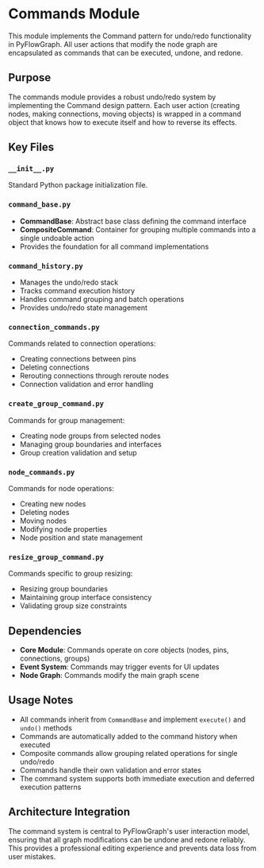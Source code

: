 # Commands Module

This module implements the Command pattern for undo/redo functionality in PyFlowGraph. All user actions that modify the node graph are encapsulated as commands that can be executed, undone, and redone.

## Purpose

The commands module provides a robust undo/redo system by implementing the Command design pattern. Each user action (creating nodes, making connections, moving objects) is wrapped in a command object that knows how to execute itself and how to reverse its effects.

## Key Files

### `__init__.py`
Standard Python package initialization file.

### `command_base.py`
- **CommandBase**: Abstract base class defining the command interface
- **CompositeCommand**: Container for grouping multiple commands into a single undoable action
- Provides the foundation for all command implementations

### `command_history.py`
- Manages the undo/redo stack
- Tracks command execution history
- Handles command grouping and batch operations
- Provides undo/redo state management

### `connection_commands.py`
Commands related to connection operations:
- Creating connections between pins
- Deleting connections
- Rerouting connections through reroute nodes
- Connection validation and error handling

### `create_group_command.py`
Commands for group management:
- Creating node groups from selected nodes
- Managing group boundaries and interfaces
- Group creation validation and setup

### `node_commands.py`
Commands for node operations:
- Creating new nodes
- Deleting nodes
- Moving nodes
- Modifying node properties
- Node position and state management

### `resize_group_command.py`
Commands specific to group resizing:
- Resizing group boundaries
- Maintaining group interface consistency
- Validating group size constraints

## Dependencies

- **Core Module**: Commands operate on core objects (nodes, pins, connections, groups)
- **Event System**: Commands may trigger events for UI updates
- **Node Graph**: Commands modify the main graph scene

## Usage Notes

- All commands inherit from `CommandBase` and implement `execute()` and `undo()` methods
- Commands are automatically added to the command history when executed
- Composite commands allow grouping related operations for single undo/redo
- Commands handle their own validation and error states
- The command system supports both immediate execution and deferred execution patterns

## Architecture Integration

The command system is central to PyFlowGraph's user interaction model, ensuring that all graph modifications can be undone and redone reliably. This provides a professional editing experience and prevents data loss from user mistakes.